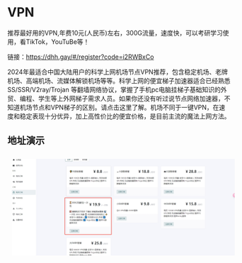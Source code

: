# VPN
推荐最好用的VPN,年费10元(人民币)左右，300G流量，速度快，可以考研学习使用，看TikTok，YouTuBe等！

链接：https://dhh.gay/#/register?code=i2RWBxCo

2024年最适合中国大陆用户的科学上网机场节点VPN推荐，包含稳定机场、老牌机场、高端机场、流媒体解锁机场等等。科学上网的便宜梯子加速器适合已经熟悉 SS/SSR/V2ray/Trojan 等翻墙网络协议，掌握了手机pc电脑挂梯子基础知识的外贸、编程、学生等上外网梯子需求人员。如果你还没有听过说节点网络加速器，不知道机场节点和VPN梯子的区别。请点击这里了解。机场不同于一键VPN，在速度和稳定表现十分优异，加上高性价比的便宜价格，是目前主流的魔法上网方法。

## 地址演示
<div>
  <img style="margin:10px" src="./01.png" alt="drawing" />
</div>
